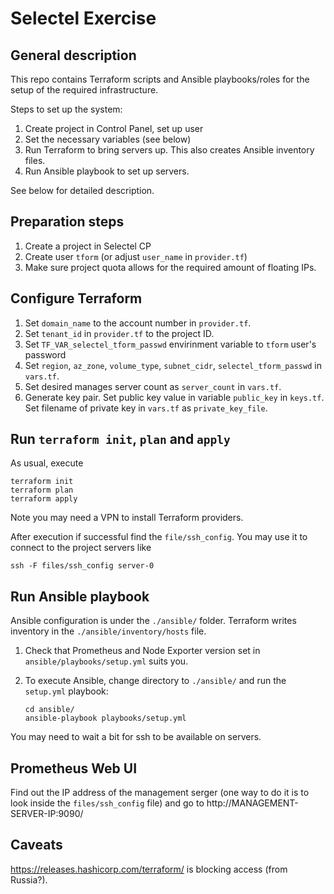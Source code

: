 # Selectel Exercise

## General description

This repo contains Terraform scripts and Ansible playbooks/roles
for the setup of the required infrastructure.

Steps to set up the system:

1. Create project in Control Panel, set up user
1. Set the necessary variables (see below)
1. Run Terraform to bring servers up. This also creates
   Ansible inventory files.
1. Run Ansible playbook to set up servers.

See below for detailed description.

## Preparation steps

1. Create a project in Selectel CP
1. Create user `tform` (or adjust `user_name` in `provider.tf`)
1. Make sure project quota allows for the required amount of floating IPs.

## Configure Terraform

1. Set `domain_name` to the account number in `provider.tf`.
1. Set `tenant_id` in `provider.tf` to the project ID.
1. Set `TF_VAR_selectel_tform_passwd` envirinment variable to `tform` user's
   password
1. Set `region`, `az_zone`, `volume_type`, `subnet_cidr`, `selectel_tform_passwd`
   in `vars.tf`.
1. Set desired manages server count as `server_count` in `vars.tf`.
1. Generate key pair. Set public key value in variable `public_key`
   in `keys.tf`. Set filename of private key in `vars.tf` as `private_key_file`.

## Run `terraform init`, `plan` and `apply`

As usual, execute
```
terraform init
terraform plan
terraform apply
```
Note you may need a VPN to install Terraform providers.

After execution if successful find the `file/ssh_config`.
You may use it to connect to the project servers like
```
ssh -F files/ssh_config server-0
```

## Run Ansible playbook

Ansible configuration is under the `./ansible/` folder.
Terraform writes inventory in the `./ansible/inventory/hosts` file.

1. Check that Prometheus and Node Exporter version
   set in `ansible/playbooks/setup.yml` suits you.

1. To execute Ansible, change directory to `./ansible/` and run
   the `setup.yml` playbook:
   ```
   cd ansible/
   ansible-playbook playbooks/setup.yml
   ```

You may need to wait a bit for ssh to be available on servers.

## Prometheus Web UI

Find out the IP address of the management serger (one way to do
it is to look inside the `files/ssh_config` file) and go to
http://MANAGEMENT-SERVER-IP:9090/

## Caveats

https://releases.hashicorp.com/terraform/ is blocking access (from Russia?).

